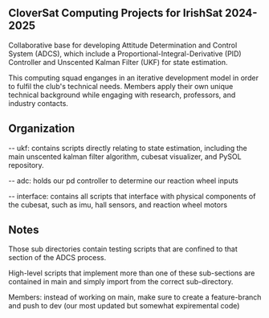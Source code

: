 <h2 align="left">CloverSat Computing Projects for IrishSat 2024-2025</h2>

Collaborative base for developing Attitude Determination and Control System (ADCS), which include a Proportional-Integral-Derivative (PID) Controller and Unscented Kalman Filter (UKF) for state estimation.

This computing squad enganges in an iterative development model in order to fulfil the club's technical needs. Members apply their own unique technical background while engaging with research, professors, and industry contacts. 

## Organization

-- ukf: contains scripts directly relating to state estimation, including the main unscented kalman filter algorithm, cubesat visualizer, and PySOL repository. 

-- adc: holds our pd controller to determine our reaction wheel inputs

-- interface: contains all scripts that interface with physical components of the cubesat, such as imu, hall sensors, and reaction wheel motors

## Notes

Those sub directories contain testing scripts that are confined to that section of the ADCS process. 

High-level scripts that implement more than one of these sub-sections are contained in main and simply import from the correct sub-directory. 

Members: instead of working on main, make sure to create a feature-branch and push to dev (our most updated but somewhat expiremental code)
